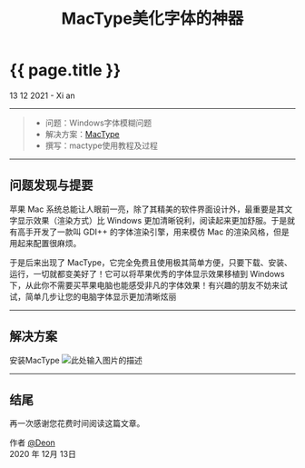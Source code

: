 ﻿---
layout: post
title: MacType美化字体的神器
---

{{ page.title }}
================
<p class="meta">13 12 2021 - Xi an</p>

------
> * 问题：Windows字体模糊问题
> * 解决方案：[MacType](https://www.mactype.net/)
> * 撰写：mactype使用教程及过程

------
## 问题发现与提要
苹果 Mac 系统总能让人眼前一亮，除了其精美的软件界面设计外，最重要是其文字显示效果（渲染方式）比 Windows 更加清晰锐利，阅读起来更加舒服。于是就有高手开发了一款叫 GDI++ 的字体渲染引擎，用来模仿 Mac 的渲染风格，但是用起来配置很麻烦。

于是后来出现了 MacType，它完全免费且使用极其简单方便，只要下载、安装、运行，一切就都变美好了！它可以将苹果优秀的字体显示效果移植到 Windows 下，从此你不需要买苹果电脑也能感受非凡的字体效果！有兴趣的朋友不妨来试试，简单几步让您的电脑字体显示更加清晰炫丽

------
## 解决方案
安装MacType
![此处输入图片的描述][1]

------
## 结尾
再一次感谢您花费时间阅读这篇文章。

作者 [@Deon][4]     
2020 年 12月 13日    

[^LaTeX]: 支持 **LaTeX** 编辑显示支持，例如：$\sum_{i=1}^n a_i=0$， 访问 [MathJax][5] 参考更多使用方法。

[^code]: 代码高亮功能支持包括 Java, Python, JavaScript 在内的，**四十一**种主流编程语言。


  [1]: https://pic4.zhimg.com/v2-0dbc6bdf848e6b8a6d151f0af3c77326_r.jpg
  [2]: https://www.zybuluo.com/mdeditor?url=https://www.zybuluo.com/static/editor/md-help.markdown
  [3]: https://www.zybuluo.com/mdeditor?url=https://www.zybuluo.com/static/editor/md-help.markdown#cmd-markdown-高阶语法手册
  [4]: http://deoncn.top
  [5]: http://meta.math.stackexchange.com/questions/5020/mathjax-basic-tutorial-and-quick-reference